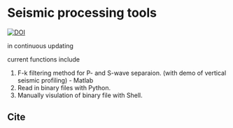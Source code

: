 # Seismic processing tools

[![DOI](https://zenodo.org/badge/DOI/10.5281/zenodo.7623384.svg)](https://doi.org/10.5281/zenodo.7623384)

in continuous updating

current functions include

1. F-k filtering method for P- and S-wave separaion. (with demo of vertical seismic profiling) - Matlab
2. Read in binary files with Python. 
3. Manually visulation of binary file with Shell.

## Cite
